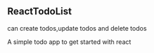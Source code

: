 ## ReactTodoList
can create todos,update todos and delete todos

A simple todo app to get started  with react
